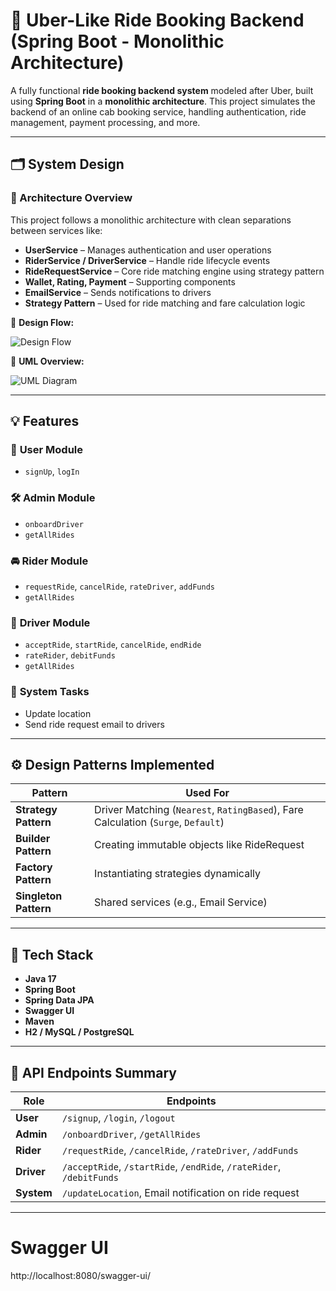 # 🚖 Uber-Like Ride Booking Backend (Spring Boot - Monolithic Architecture)

A fully functional **ride booking backend system** modeled after Uber, built using **Spring Boot** in a **monolithic architecture**. This project simulates the backend of an online cab booking service, handling authentication, ride management, payment processing, and more.

---

## 🗂️ System Design

### 🔧 Architecture Overview

This project follows a monolithic architecture with clean separations between services like:

- **UserService** – Manages authentication and user operations
- **RiderService / DriverService** – Handle ride lifecycle events
- **RideRequestService** – Core ride matching engine using strategy pattern
- **Wallet, Rating, Payment** – Supporting components
- **EmailService** – Sends notifications to drivers
- **Strategy Pattern** – Used for ride matching and fare calculation logic

📌 **Design Flow:**

![Design Flow](./8351816e-b751-461b-b989-1b180be8678a.png)

📌 **UML Overview:**

![UML Diagram](./510ff026-ad1e-4c9c-a581-5cbf26452210.png)

---

## 💡 Features

### 👤 **User Module**
- `signUp`, `logIn`

### 🛠 **Admin Module**
- `onboardDriver`
- `getAllRides`

### 🚘 **Rider Module**
- `requestRide`, `cancelRide`, `rateDriver`, `addFunds`
- `getAllRides`

### 🚖 **Driver Module**
- `acceptRide`, `startRide`, `cancelRide`, `endRide`
- `rateRider`, `debitFunds`
- `getAllRides`

### 🔁 **System Tasks**
- Update location
- Send ride request email to drivers

---

## ⚙️ Design Patterns Implemented

| Pattern            | Used For                                     |
|--------------------|-----------------------------------------------|
| **Strategy Pattern**  | Driver Matching (`Nearest`, `RatingBased`), Fare Calculation (`Surge`, `Default`) |
| **Builder Pattern**   | Creating immutable objects like RideRequest |
| **Factory Pattern**   | Instantiating strategies dynamically        |
| **Singleton Pattern** | Shared services (e.g., Email Service)       |

---

## 🧪 Tech Stack

- **Java 17**
- **Spring Boot**
- **Spring Data JPA**
- **Swagger UI**
- **Maven**
- **H2 / MySQL / PostgreSQL**

---

## 📂 API Endpoints Summary

| Role   | Endpoints                                                   |
|--------|-------------------------------------------------------------|
| **User**   | `/signup`, `/login`, `/logout`                             |
| **Admin**  | `/onboardDriver`, `/getAllRides`                           |
| **Rider**  | `/requestRide`, `/cancelRide`, `/rateDriver`, `/addFunds` |
| **Driver** | `/acceptRide`, `/startRide`, `/endRide`, `/rateRider`, `/debitFunds` |
| **System** | `/updateLocation`, Email notification on ride request     |

---

# Swagger UI
http://localhost:8080/swagger-ui/
